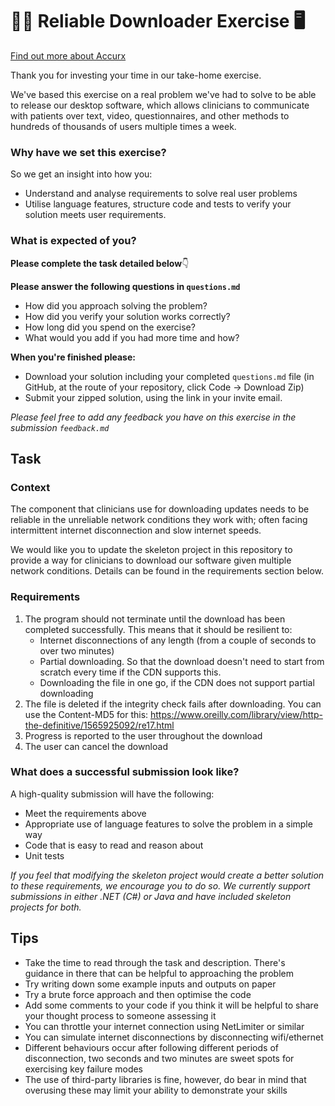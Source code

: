 # 👩‍⚕️ Reliable Downloader Exercise 🖥️

[Find out more about Accurx](https://www.accurx.com/careers)

Thank you for investing your time in our take-home exercise.

We've based this exercise on a real problem we've had to solve to be able to release our desktop software, which allows clinicians to communicate with patients over text, video, questionnaires, and other methods to hundreds of thousands of users multiple times a week.

### Why have we set this exercise?
So we get an insight into how you:
* Understand and  analyse requirements to solve real user problems
* Utilise language features, structure code and tests to verify your solution meets user requirements. 

### What is expected of you?
 **Please complete the task detailed below**👇

**Please answer the following questions in `questions.md`**
   - How did you approach solving the problem?
   - How did you verify your solution works correctly?
   - How long did you spend on the exercise?
   - What would you add if you had more time and how?
     
 **When you're finished please:**
   - Download your solution including your completed `questions.md` file (in GitHub, at the route of your repository, click Code -> Download Zip)
   - Submit your zipped solution, using the link in your invite email.

_Please feel free to add any feedback you have on this exercise in the submission `feedback.md`_

## Task
### Context
The component that clinicians use for  downloading updates needs to be reliable in the unreliable network conditions they work with; often facing intermittent internet disconnection and slow internet speeds.

We would like you to update the skeleton project in this repository to provide a way for clinicians to download our software given multiple network conditions. Details can be found in the requirements section below. 

### Requirements

1. The program should not terminate until the download has been completed successfully. This means that it should be resilient to:
   - Internet disconnections of any length (from a couple of seconds to over two minutes) 
   - Partial downloading. So that the download doesn't need to start from scratch every time if the CDN supports this.
   - Downloading the file in one go, if the CDN does not support partial downloading
4. The file is deleted if the integrity check fails after downloading. You can use the Content-MD5 for this: https://www.oreilly.com/library/view/http-the-definitive/1565925092/re17.html
5. Progress is reported to the user throughout the download
6. The user can cancel the download

### What does a successful submission look like?
A high-quality submission will have the following:
- Meet the requirements above
- Appropriate use of language features to solve the problem in a simple way
- Code that is easy to read and reason about
- Unit tests

_If you feel that modifying the skeleton project would create a better solution to these requirements, we encourage you to do so. We currently support submissions in either .NET (C#) or Java and have included skeleton projects for both._


## Tips

- Take the time to read through the task and description. There's guidance in there that can be helpful to approaching the problem
- Try writing down some example inputs and outputs on paper
- Try a brute force approach and then optimise the code
- Add some comments to your code if you think it will be helpful to share your thought process to someone assessing it
- You can throttle your internet connection using NetLimiter or similar
- You can simulate internet disconnections by disconnecting wifi/ethernet
- Different behaviours occur after following different periods of disconnection, two seconds and two minutes are sweet spots for exercising key failure modes
- The use of third-party libraries is fine, however, do bear in mind that overusing these may limit your ability to demonstrate your skills
